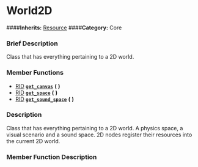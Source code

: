 #  World2D  
####**Inherits:** [Resource](class_resource)
####**Category:** Core

###  Brief Description  
Class that has everything pertaining to a 2D world.

###  Member Functions 
  * [RID](class_rid)  **[`get_canvas`](#get_canvas)**  **(** **)**
  * [RID](class_rid)  **[`get_space`](#get_space)**  **(** **)**
  * [RID](class_rid)  **[`get_sound_space`](#get_sound_space)**  **(** **)**

###  Description  
Class that has everything pertaining to a 2D world. A physics space, a visual scenario and a sound space. 2D nodes register their resources into the current 2D world.

###  Member Function Description  
